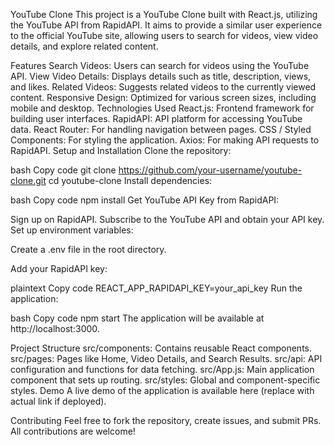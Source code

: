 YouTube Clone
This project is a YouTube Clone built with React.js, utilizing the YouTube API from RapidAPI. It aims to provide a similar user experience to the official YouTube site, allowing users to search for videos, view video details, and explore related content.

Features
Search Videos: Users can search for videos using the YouTube API.
View Video Details: Displays details such as title, description, views, and likes.
Related Videos: Suggests related videos to the currently viewed content.
Responsive Design: Optimized for various screen sizes, including mobile and desktop.
Technologies Used
React.js: Frontend framework for building user interfaces.
RapidAPI: API platform for accessing YouTube data.
React Router: For handling navigation between pages.
CSS / Styled Components: For styling the application.
Axios: For making API requests to RapidAPI.
Setup and Installation
Clone the repository:

bash
Copy code
git clone https://github.com/your-username/youtube-clone.git
cd youtube-clone
Install dependencies:

bash
Copy code
npm install
Get YouTube API Key from RapidAPI:

Sign up on RapidAPI.
Subscribe to the YouTube API and obtain your API key.
Set up environment variables:

Create a .env file in the root directory.

Add your RapidAPI key:

plaintext
Copy code
REACT_APP_RAPIDAPI_KEY=your_api_key
Run the application:

bash
Copy code
npm start
The application will be available at http://localhost:3000.

Project Structure
src/components: Contains reusable React components.
src/pages: Pages like Home, Video Details, and Search Results.
src/api: API configuration and functions for data fetching.
src/App.js: Main application component that sets up routing.
src/styles: Global and component-specific styles.
Demo
A live demo of the application is available here (replace with actual link if deployed).

Contributing
Feel free to fork the repository, create issues, and submit PRs. All contributions are welcome!

